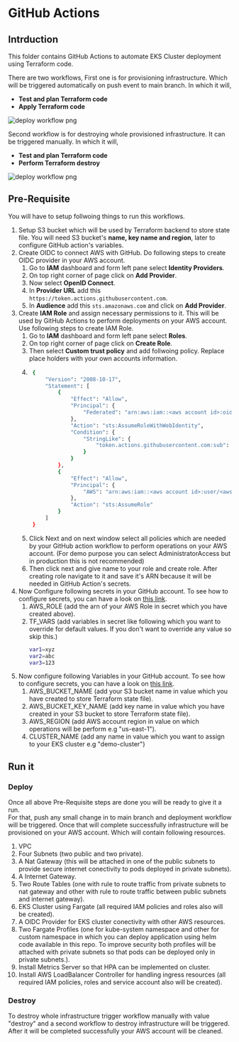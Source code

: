 # GitHub Actions
## Intrduction
This folder contains GitHub Actions to automate EKS Cluster deployment using Terraform code.

There are two workflows, First one is for provisioning infrastructure. Which will be triggered automatically on push event to main branch. In which it will,
- **Test and plan Terraform code**
- **Apply Terraform code**

![deploy workflow png](https://raw.githubusercontent.com/iam-jawad/iac-with-terraform/main/.github/deploy-workflow.png)

Second workflow is for destroying whole provisioned infrastructure. It can be triggered manually. In which it will,

- **Test and plan Terraform code**
- **Perform Terraform destroy**

![deploy workflow png](https://raw.githubusercontent.com/iam-jawad/iac-with-terraform/main/.github/destroy-workflow.png)

## Pre-Requisite
You will have to setup follwoing things to run this workflows.
1. Setup S3 bucket which will be used by Terraform backend to store state file. You will need S3 bucket's **name, key name and region**, later to configure GitHub action's variables.
2. Create OIDC to connect AWS with GitHub. Do following steps to create OIDC provider in your AWS account.
    1. Go to **IAM** dashboard and form left pane select **Identity Providers**.
    2. On top right corner of page click on **Add Provider**.
    3. Now select **OpenID Connect**.
    4. In **Provider URL** add this ```https://token.actions.githubusercontent.com```.
    5. In **Audience** add this ```sts.amazonaws.com``` and click on **Add Provider**.
3. Create **IAM Role** and assign necessary permissions to it. This will be used by GitHub Actions to perform deployments on your AWS account. Use following steps to create IAM Role.
    1. Go to **IAM** dashboard and form left pane select **Roles**.
    2. On top right corner of page click on **Create Role**.
    3. Then select **Custom trust policy** and add follwoing policy. Replace place holders with your own accounts information.
    4. ```sh
        {
            "Version": "2008-10-17",
            "Statement": [
                {
                    "Effect": "Allow",
                    "Principal": {
                        "Federated": "arn:aws:iam::<aws account id>:oidc-provider/token.actions.githubusercontent.com"
                    },
                    "Action": "sts:AssumeRoleWithWebIdentity",
                    "Condition": {
                        "StringLike": {
                            "token.actions.githubusercontent.com:sub": "repo:<github username>/<repo name>:ref:refs/heads/<branch>"
                        }
                    }
                },
                {
                    "Effect": "Allow",
                    "Principal": {
                        "AWS": "arn:aws:iam::<aws account id>:user/<aws account username>"
                    },
                    "Action": "sts:AssumeRole"
                }
            ]
        }
        ```
    5. Click Next and on next window select all policies which are needed by your GitHub action workflow to perform operations on your AWS account. (For demo purpose you can select AdministratorAccess but in production this is not recommended)
    6. Then click next and give name to your role and create role. After creating role navigate to it and save it's ARN because it will be needed in GitHub Action's secrets.
4. Now Configure following secrets in your GitHub account. To see how to configure secrets, you can have a look on [this link](https://docs.github.com/en/actions/security-for-github-actions/security-guides/using-secrets-in-github-actions).
    1. AWS_ROLE (add the arn of your AWS Role in secret which you have created above).
    2. TF_VARS (add variables in secret like following which you want to override for default values. If you don't want to override any value so skip this.)
        ```sh
        var1=xyz
        var2=abc
        var3=123
        ```
5. Now configure following Variables in your GitHub account. To see how to configure secrets, you can have a look on [this link](https://docs.github.com/en/actions/writing-workflows/choosing-what-your-workflow-does/variables).
    1. AWS_BUCKET_NAME (add your S3 bucket name in value which you have created to store Terraform state file).
    2. AWS_BUCKET_KEY_NAME (add key name in value which you have created in your S3 bucket to store Terraform state file).
    3. AWS_REGION (add AWS account region in value on which operations will be perform e.g "us-east-1").
    4. CLUSTER_NAME (add any name in value which you want to assign to your EKS cluster e.g "demo-cluster")

## Run it
### Deploy
Once all above Pre-Requisite steps are done you will be ready to give it a run.\
For that, push any small change in to main branch and deployment workflow will be triggered. Once that will complete successfully infrastructure will be provisioned on your AWS account. Which will contain following resources.

1) VPC
2) Four Subnets (two public and two private).
3) A Nat Gateway (this will be attached in one of the public subnets to provide secure internet conectivity to pods deployed in private subnets).
4) A Internet Gateway.
5) Two Route Tables (one with rule to route traffic from private subnets to nat gateway and other with rule to route traffic between public subnets and internet gateway).
6) EKS Cluster using Fargate (all required IAM policies and roles also will be created).
7) A OIDC Provider for EKS cluster conectivity with other AWS resources.
8) Two Fargate Profiles (one for kube-system namespace and other for custom namespace in which you can deploy application using helm code available in this repo. To improve security both profiles will be attached with private subnets so that pods can be deployed only in private subnets.).
9) Install Metrics Server so that HPA can be implemented on cluster.
10) Install AWS LoadBalancer Controller for handling ingress resources (all required IAM policies, roles and service account also will be created).
### Destroy
To destroy whole infrastructure trigger workflow manually with value "destroy" and a second workflow to destroy infrastructure will be triggered. After it will be completed successfully your AWS account will be cleaned.